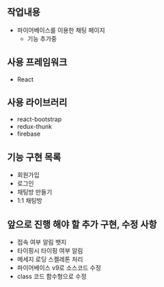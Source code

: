 ## 작업내용

- 파이어베이스를 이용한 채팅 페이지
  - 기능 추가중

## 사용 프레임워크

- React

## 사용 라이브러리

- react-bootstrap
- redux-thunk
- firebase

## 기능 구현 목록

- 회원가입
- 로그인
- 채팅방 만들기
- 1:1 채팅방

## 앞으로 진행 해야 할 추가 구현, 수정 사항

- 접속 여부 알림 뱃지
- 타이핑시 타이핑 여부 알림
- 메세지 로딩 스켈레톤 처리
- 파이어베이스 v9로 소스코드 수정
- class 코드 함수형으로 수정
